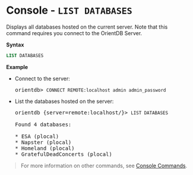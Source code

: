 
# Console - `LIST DATABASES`

Displays all databases hosted on the current server.  Note that this command requires you connect to the OrientDB Server.

**Syntax**

```sql
LIST DATABASES
```

**Example**

- Connect to the server:
 
  <pre>
  orientdb> <code class="lang-sql userinput">CONNECT REMOTE:localhost admin admin_password</code>
  </pre>

- List the databases hosted on the server:

  <pre>
  orientdb {server=remote:localhost/}> <code class="lang-sql userinput">LIST DATABASES</code>

  Found 4 databases:

  * ESA (plocal)
  * Napster (plocal)
  * Homeland (plocal)
  * GratefulDeadConcerts (plocal)
  </pre>

>For more information on other commands, see [Console Commands](Console-Commands.md).

